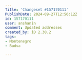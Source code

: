 ```yaml
---
Title: 'Changeset #157170111'
PublishDate: 2024-09-27T12:56:12Z
id: 157170111
user: anshanin
comment: Updated addresses
created_by: iD 2.30.2
tags:
- Montenegro
- Budva

---
```

